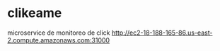 # clikeame
microservice de monitoreo de click
http://ec2-18-188-165-86.us-east-2.compute.amazonaws.com:31000
